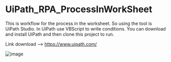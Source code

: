 # UiPath_RPA_ProcessInWorkSheet

This is workflow for the process in the worksheet. So using the tool is UiPath Studio. In UiPath use VBScript to write conditions.
You can download and install UiPath and then clone this project to run.

Link download --> https://www.uipath.com/


![image](https://user-images.githubusercontent.com/111863991/214343741-e942e67f-adb4-4569-a67f-a29fdb7c3cc4.png)
